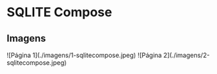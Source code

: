 # SQLITE Compose

## Imagens
<div style="display: flex; gap: 5px;">
![Página 1](./imagens/1-sqlitecompose.jpeg)
![Página 2](./imagens/2-sqlitecompose.jpeg)
</div>
